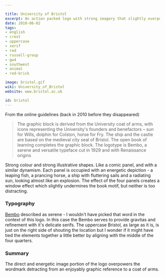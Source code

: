 ```yaml
---

title: University of Bristol
excerpt: An action packed logo with strong imagery that slightly overpowers the refined type.
date: 2010-06-02
tags:
- english
- crest
- uppercase
- serif
- red
- russell-group
- gw4
- southwest
- animal
- red-brick

image: bristol.gif
wiki: University_of_Bristol
website: www.bristol.ac.uk

id: bristol
---
```


From the online guidelines (back in 2010 before they disappeared)

> The graphic block is derived from the University coat of arms, with icons representing the University's founders and benefactors – sun for Wills, dolphin for Colston, horse for Fry. The ship and the castle are based on the medieval city seal of Bristol. The open book of learning completes the graphic block. The logotype is Bembo, a serene and versatile typeface cut in 1929 and with Renaissance origins

Strong colour and strong illustrative shapes. Like a comic panel, and with a similar dynamism. Each panel is occupied with an energetic depiction - a leaping fish, a prancing horse, a ship with fluttering sails and a radiating sun, looking almost like an explosion. The effect of the four panels creates a window effect which slightly undermines the book motif, but neither is too distracting.

### Typography

[Bembo](http://typedia.com/explore/typeface/bembo/) described as serene - I wouldn't have picked that word in the context of this logo. In this case the Bembo serves to provide gravitas and refinement with it's delicate serifs. The uppercase Bristol, as large as it is, is just on the right side of shouting the location but I wonder if it might have tied the elements together a little better by aligning with the middle of the four quarters.

### Summary

The direct and energetic image portion of the logo overpowers the wordmark detracting from an enjoyably graphic reference to a coat of arms.
